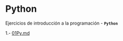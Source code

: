 # Python
Ejercicios de introducción a la programación - **`Python`**

1.- [01Py.md](https://github.com/SR1Agrupo/Python/blob/main/01Py.md)
